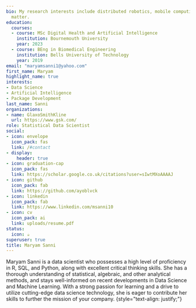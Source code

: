 ```yaml
---
bio: My research interests include distributed robotics, mobile computing and programmable
  matter.
education:
  courses:
  - course: MSc Digital Health and Artificial Intelligence
    institution: Bournemouth University
    year: 2023
  - course: BEng in Biomedical Engineering
    institution: Bells University of Technology
    year: 2019
email: "maryamsanni1@yahoo.com"
first_name: Maryam
highlight_name: true
interests:
- Data Science
- Artificial Intelligence
- Package Development
last_name: Sanni
organizations:
- name: GlaxoSmithKline
  url: https://www.gsk.com/
role: Statistical Data Scientist
social:
- icon: envelope
  icon_pack: fas
  link: /#contact
- display:
    header: true
- icon: graduation-cap
  icon_pack: fas
  link: https://scholar.google.co.uk/citations?user=sIwtMXoAAAAJ
- icon: github
  icon_pack: fab
  link: https://github.com/ayoblvck
- icon: linkedin
  icon_pack: fab
  link: https://www.linkedin.com/msanni10
- icon: cv
  icon_pack: ai
  link: uploads/resume.pdf
status:
  icon: ☕️
superuser: true
title: Maryam Sanni
---
```


Maryam Sanni is a data scientist who possesses a high level of proficiency in R, SQL, and Python, along with excellent critical thinking skills. She has a thorough understanding of statistical, algebraic, and other analytical methods, and stays well-informed on recent developments in Data Science and Machine Learning. With a strong passion for learning and a drive to utilize cutting-edge data science technology, she is eager to contribute her skills to further the mission of your company.
{style="text-align: justify;"}
